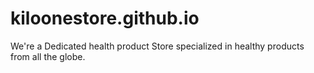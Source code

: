 # kiloonestore.github.io
We're a Dedicated health product Store specialized in healthy products from all the globe.
